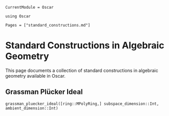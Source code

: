 ```@meta
CurrentModule = Oscar
```

```@setup oscar
using Oscar
```

```@contents
Pages = ["standard_constructions.md"]
```

# Standard Constructions in Algebraic Geometry

This page documents a collection of standard constructions in algebraic geometry
available in Oscar.

## Grassman Plücker Ideal
```@docs
grassman_pluecker_ideal([ring::MPolyRing,] subspace_dimension::Int, ambient_dimension::Int)
```

